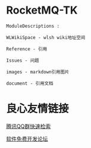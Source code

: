 # RocketMQ-TK

    ModuleDescriptions : 

    WLWikiSpace - wlsh wiki地址空间
    
    Reference - 引用
    
    Issues - 问题
    
    images - markdown引用图片
    
    document - 引用文档
    
    
    

 # 良心友情链接

[腾讯QQ群快速检索](http://u.720life.cn/s/8cf73f7c)

[软件免费开发论坛](http://u.720life.cn/s/bbb01dc0)